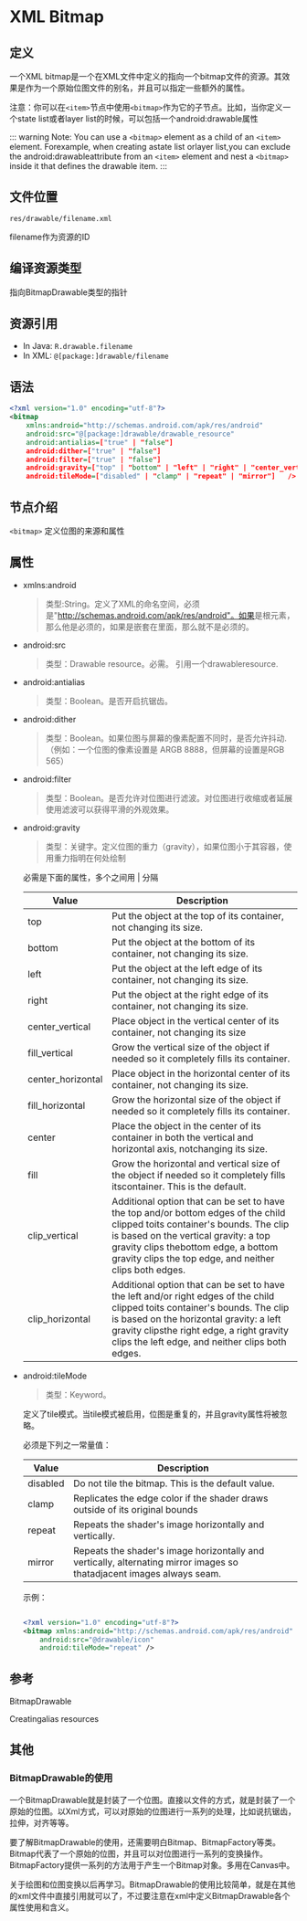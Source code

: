 # XML Bitmap


## 定义 
一个XML bitmap是一个在XML文件中定义的指向一个bitmap文件的资源。其效果是作为一个原始位图文件的别名，并且可以指定一些额外的属性。

注意：你可以在`<item>`节点中使用`<bitmap>`作为它的子节点。比如，当你定义一个state list或者layer list的时候，可以包括一个android:drawable属性

::: warning
Note: You can use a `<bitmap>` element as a child of an `<item>` element. Forexample, when creating astate list orlayer list,you can exclude the android:drawableattribute from an `<item>` element and nest a `<bitmap>` inside it that defines the drawable item.
:::

## 文件位置

`res/drawable/filename.xml`

filename作为资源的ID

## 编译资源类型 

指向BitmapDrawable类型的指针

## 资源引用 

- In Java: `R.drawable.filename`
- In XML: `@[package:]drawable/filename`

## 语法

```xml
<?xml version="1.0" encoding="utf-8"?>
<bitmap
    xmlns:android="http://schemas.android.com/apk/res/android"
    android:src="@[package:]drawable/drawable_resource"  
    android:antialias=["true" | "false"]
    android:dither=["true" | "false"]
    android:filter=["true" | "false"]
    android:gravity=["top" | "bottom" | "left" | "right" | "center_vertical" |"fill_vertical" | "center_horizontal" | "fill_horizontal" |"center" | "fill" | "clip_vertical" | "clip_horizontal"]
    android:tileMode=["disabled" | "clamp" | "repeat" | "mirror"]   />
```

## 节点介绍

`<bitmap>`  定义位图的来源和属性

## 属性  

- xmlns:android 

    > 类型:String。定义了XML的命名空间，必须是"http://schemas.android.com/apk/res/android"。如果<bitmap/>是根元素，那么他是必须的，如果是嵌套在<item/>里面，那么就不是必须的。

- android:src

    > 类型：Drawable resource。必需。 引用一个drawableresource.

- android:antialias

    > 类型：Boolean。是否开启抗锯齿。

- android:dither

    > 类型：Boolean。如果位图与屏幕的像素配置不同时，是否允许抖动.（例如：一个位图的像素设置是 ARGB 8888，但屏幕的设置是RGB 565）

- android:filter

    > 类型：Boolean。是否允许对位图进行滤波。对位图进行收缩或者延展使用滤波可以获得平滑的外观效果。

- android:gravity

    > 类型：关键字。定义位图的重力（gravity），如果位图小于其容器，使用重力指明在何处绘制

    必需是下面的属性，多个之间用  |  分隔

    Value	| Description
    -- |--
    top     |	Put the object at the top of its container, not changing its size.
    bottom  |	Put the object at the bottom of its container, not changing its size.
    left	|   Put the object at the left edge of its container, not changing its size.
    right	|   Put the object at the right edge of its container, not changing its size.
    center_vertical	|   Place object in the vertical center of its container, not changing its size
    fill_vertical   |   Grow the vertical size of the object if needed so it completely fills its container.
    center_horizontal   |	Place object in the horizontal center of its container, not changing its size.
    fill_horizontal	|   Grow the horizontal size of the object if needed so it completely fills its container.
    center	|   Place the object in the center of its container in both the vertical and horizontal axis, notchanging its size.
    fill	|   Grow the horizontal and vertical size of the object if needed so it completely fills itscontainer. This is the default.
    clip_vertical   |	Additional option that can be set to have the top and/or bottom edges of the child clipped toits container's bounds. The clip is based on the vertical gravity: a top gravity clips thebottom edge, a bottom gravity clips the top edge, and neither clips both edges.
    clip_horizontal	|   Additional option that can be set to have the left and/or right edges of the child clipped toits container's bounds. The clip is based on the horizontal gravity: a left gravity clipsthe right edge, a right gravity clips the left edge, and neither clips both edges.

- android:tileMode

    > 类型：Keyword。

    定义了tile模式。当tile模式被启用，位图是重复的，并且gravity属性将被忽略。

    必须是下列之一常量值：

    Value	|   Description
    --  |   --
    disabled	|   Do not tile the bitmap. This is the default value.
    clamp	|   Replicates the edge color if the shader draws outside of its original bounds
    repeat	|   Repeats the shader's image horizontally and vertically.
    mirror	|   Repeats the shader's image horizontally and vertically, alternating mirror images so thatadjacent images always seam.
    示例：
    ```xml

    <?xml version="1.0" encoding="utf-8"?>
    <bitmap xmlns:android="http://schemas.android.com/apk/res/android"
        android:src="@drawable/icon"
        android:tileMode="repeat" />
    ```
## 参考

BitmapDrawable

Creatingalias resources

## 其他 
### BitmapDrawable的使用
一个BitmapDrawable就是封装了一个位图。直接以文件的方式，就是封装了一个原始的位图。以Xml方式，可以对原始的位图进行一系列的处理，比如说抗锯齿，拉伸，对齐等等。

要了解BitmapDrawable的使用，还需要明白Bitmap、BitmapFactory等类。Bitmap代表了一个原始的位图，并且可以对位图进行一系列的变换操作。BitmapFactory提供一系列的方法用于产生一个Bitmap对象。多用在Canvas中。

关于绘图和位图变换以后再学习。BitmapDrawable的使用比较简单，就是在其他的xml文件中直接引用就可以了，不过要注意在xml中定义BitmapDrawable各个属性使用和含义。